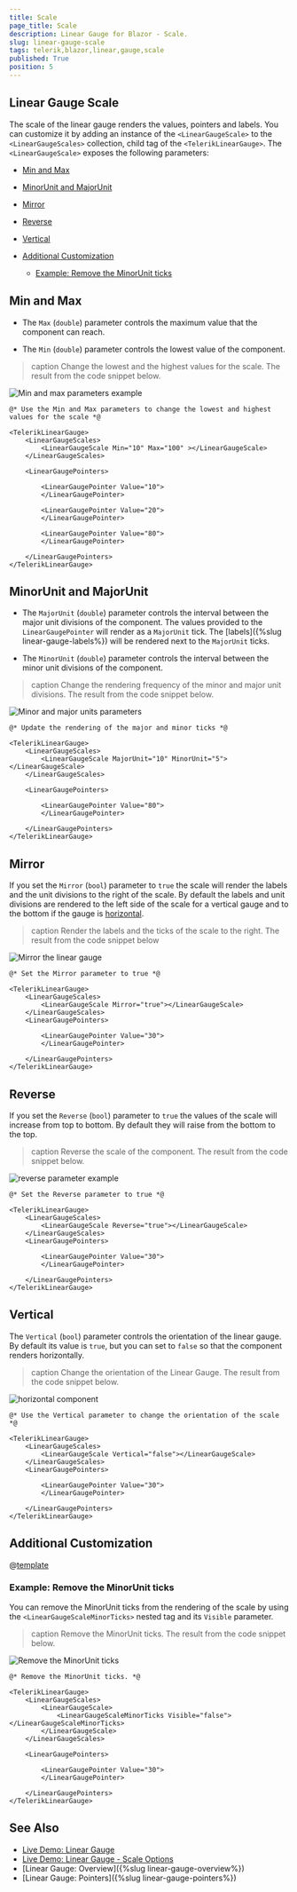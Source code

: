 ```yaml
---
title: Scale
page_title: Scale
description: Linear Gauge for Blazor - Scale.
slug: linear-gauge-scale
tags: telerik,blazor,linear,gauge,scale
published: True
position: 5
---
```


## Linear Gauge Scale

The scale of the linear gauge renders the values, pointers and labels. You can customize it by adding an instance of the `<LinearGaugeScale>` to the `<LinearGaugeScales>` collection, child tag of the `<TelerikLinearGauge>`. The `<LinearGaugeScale>` exposes the following parameters:

* [Min and Max](#min-and-max)

* [MinorUnit and MajorUnit](#minorunit-and-majorunit)

* [Mirror](#mirror)

* [Reverse](#reverse)

* [Vertical](#vertical)

* [Additional Customization](#additional-customization)

    * [Example: Remove the MinorUnit ticks](#example-remove-the-minorunit-ticks)


## Min and Max

* The `Max` (`double`) parameter controls the maximum value that the component can reach.

* The `Min` (`double`) parameter controls the lowest value of the component.

>caption Change the lowest and the highest values for the scale. The result from the code snippet below.

![Min and max parameters example](images/min-and-max-linear-gauge.png)

````CSHTML
@* Use the Min and Max parameters to change the lowest and highest values for the scale *@

<TelerikLinearGauge>
    <LinearGaugeScales>
        <LinearGaugeScale Min="10" Max="100" ></LinearGaugeScale>
    </LinearGaugeScales>

    <LinearGaugePointers>

        <LinearGaugePointer Value="10">
        </LinearGaugePointer>

        <LinearGaugePointer Value="20">
        </LinearGaugePointer>

        <LinearGaugePointer Value="80">
        </LinearGaugePointer>

    </LinearGaugePointers>
</TelerikLinearGauge>
````

## MinorUnit and MajorUnit

* The `MajorUnit` (`double`) parameter controls the interval between the major unit divisions of the component. The values provided to the `LinearGaugePointer` will render as a `MajorUnit` tick. The [labels]({%slug linear-gauge-labels%}) will be rendered next to the `MajorUnit` ticks.

* The `MinorUnit` (`double`) parameter controls the interval between the minor unit divisions of the component.

>caption Change the rendering frequency of the minor and major unit divisions. The result from the code snippet below.

![Minor and major units parameters](images/minor-and-major-units-linear-gauge.png)

````CSHTML
@* Update the rendering of the major and minor ticks *@

<TelerikLinearGauge>
    <LinearGaugeScales>
        <LinearGaugeScale MajorUnit="10" MinorUnit="5"></LinearGaugeScale>
    </LinearGaugeScales>

    <LinearGaugePointers>

        <LinearGaugePointer Value="80">
        </LinearGaugePointer>

    </LinearGaugePointers>
</TelerikLinearGauge>
````

## Mirror

If you set the `Mirror` (`bool`) parameter to `true` the scale will render the labels and the unit divisions to the right of the scale. By default the labels and unit divisions are rendered to the left side of the scale for a vertical gauge and to the bottom if the gauge is [horizontal](#reverse).

>caption Render the labels and the ticks of the scale to the right. The result from the code snippet below

![Mirror the linear gauge](images/mirror-linear-gauge.png)

````CSHTML
@* Set the Mirror parameter to true *@

<TelerikLinearGauge>
    <LinearGaugeScales>
        <LinearGaugeScale Mirror="true"></LinearGaugeScale>
    </LinearGaugeScales>
    <LinearGaugePointers>

        <LinearGaugePointer Value="30">
        </LinearGaugePointer>

    </LinearGaugePointers>
</TelerikLinearGauge>
````

## Reverse

If you set the `Reverse` (`bool`) parameter to `true` the values of the scale will increase from top to bottom. By default they will raise from the bottom to the top.

>caption Reverse the scale of the component. The result from the code snippet below.

![reverse parameter example](images/reverse-linear-gauge.png)

````CSHTML
@* Set the Reverse parameter to true *@

<TelerikLinearGauge>
    <LinearGaugeScales>
        <LinearGaugeScale Reverse="true"></LinearGaugeScale>
    </LinearGaugeScales>
    <LinearGaugePointers>

        <LinearGaugePointer Value="30">
        </LinearGaugePointer>

    </LinearGaugePointers>
</TelerikLinearGauge>
````

## Vertical

The `Vertical` (`bool`) parameter controls the orientation of the linear gauge. By default its value is `true`, but you can set to `false` so that the component renders horizontally.

>caption Change the orientation of the Linear Gauge. The result from the code snippet below.

![horizontal component](images/horizontal-linear-gauge.png)

````CSHTML
@* Use the Vertical parameter to change the orientation of the scale *@

<TelerikLinearGauge>
    <LinearGaugeScales>
        <LinearGaugeScale Vertical="false"></LinearGaugeScale>
    </LinearGaugeScales>
    <LinearGaugePointers>

        <LinearGaugePointer Value="30">
        </LinearGaugePointer>

    </LinearGaugePointers>
</TelerikLinearGauge>
````

## Additional Customization

@[template](/_contentTemplates/gauges/additional-customization.md#linear-gauge-additional-customization)

### Example: Remove the MinorUnit ticks

You can remove the MinorUnit ticks from the rendering of the scale by using the `<LinearGaugeScaleMinorTicks>` nested tag and its `Visible` parameter.

>caption Remove the MinorUnit ticks. The result from the code snippet below.

![Remove the MinorUnit ticks](images/remove-minorunit-ticks-linear-gauge.png)

````CSHMTL
@* Remove the MinorUnit ticks. *@

<TelerikLinearGauge>
    <LinearGaugeScales>
        <LinearGaugeScale>
            <LinearGaugeScaleMinorTicks Visible="false"></LinearGaugeScaleMinorTicks>
        </LinearGaugeScale>
    </LinearGaugeScales>

    <LinearGaugePointers>

        <LinearGaugePointer Value="30">
        </LinearGaugePointer>

    </LinearGaugePointers>
</TelerikLinearGauge>
````

## See Also

* [Live Demo: Linear Gauge](https://demos.telerik.com/blazor-ui/lineargauge/overview)
* [Live Demo: Linear Gauge - Scale Options](https://demos.telerik.com/blazor-ui/lineargauge/scale-options)
* [Linear Gauge: Overview]({%slug linear-gauge-overview%})
* [Linear Gauge: Pointers]({%slug linear-gauge-pointers%})
